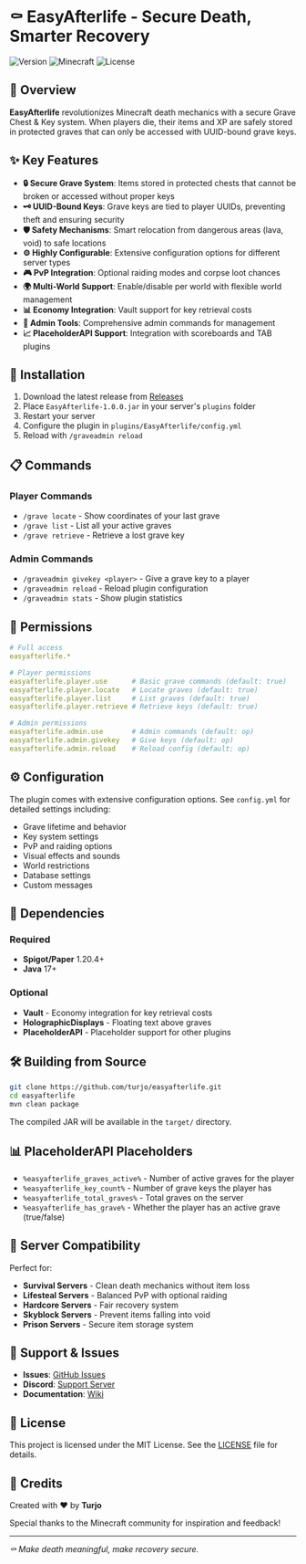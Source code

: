 # ⚰️ EasyAfterlife - Secure Death, Smarter Recovery

![Version](https://img.shields.io/badge/version-1.0.0-blue)
![Minecraft](https://img.shields.io/badge/minecraft-1.20.4-green)
![License](https://img.shields.io/badge/license-MIT-yellow)

## 🌟 Overview

**EasyAfterlife** revolutionizes Minecraft death mechanics with a secure Grave Chest & Key system. When players die, their items and XP are safely stored in protected graves that can only be accessed with UUID-bound grave keys.

## ✨ Key Features

- **🔒 Secure Grave System**: Items stored in protected chests that cannot be broken or accessed without proper keys
- **🗝️ UUID-Bound Keys**: Grave keys are tied to player UUIDs, preventing theft and ensuring security
- **🛡️ Safety Mechanisms**: Smart relocation from dangerous areas (lava, void) to safe locations
- **⚙️ Highly Configurable**: Extensive configuration options for different server types
- **🎮 PvP Integration**: Optional raiding modes and corpse loot chances
- **🌍 Multi-World Support**: Enable/disable per world with flexible world management
- **📊 Economy Integration**: Vault support for key retrieval costs
- **🎯 Admin Tools**: Comprehensive admin commands for management
- **📈 PlaceholderAPI Support**: Integration with scoreboards and TAB plugins

## 🚀 Installation

1. Download the latest release from [Releases](https://github.com/turjo/easyafterlife/releases)
2. Place `EasyAfterlife-1.0.0.jar` in your server's `plugins` folder
3. Restart your server
4. Configure the plugin in `plugins/EasyAfterlife/config.yml`
5. Reload with `/graveadmin reload`

## 📋 Commands

### Player Commands
- `/grave locate` - Show coordinates of your last grave
- `/grave list` - List all your active graves  
- `/grave retrieve` - Retrieve a lost grave key

### Admin Commands
- `/graveadmin givekey <player>` - Give a grave key to a player
- `/graveadmin reload` - Reload plugin configuration
- `/graveadmin stats` - Show plugin statistics

## 🔐 Permissions

```yaml
# Full access
easyafterlife.*

# Player permissions
easyafterlife.player.use      # Basic grave commands (default: true)
easyafterlife.player.locate   # Locate graves (default: true)
easyafterlife.player.list     # List graves (default: true)
easyafterlife.player.retrieve # Retrieve keys (default: true)

# Admin permissions  
easyafterlife.admin.use       # Admin commands (default: op)
easyafterlife.admin.givekey   # Give keys (default: op)
easyafterlife.admin.reload    # Reload config (default: op)
```

## ⚙️ Configuration

The plugin comes with extensive configuration options. See `config.yml` for detailed settings including:

- Grave lifetime and behavior
- Key system settings
- PvP and raiding options
- Visual effects and sounds
- World restrictions
- Database settings
- Custom messages

## 🔌 Dependencies

### Required
- **Spigot/Paper** 1.20.4+
- **Java** 17+

### Optional
- **Vault** - Economy integration for key retrieval costs
- **HolographicDisplays** - Floating text above graves
- **PlaceholderAPI** - Placeholder support for other plugins

## 🛠️ Building from Source

```bash
git clone https://github.com/turjo/easyafterlife.git
cd easyafterlife
mvn clean package
```

The compiled JAR will be available in the `target/` directory.

## 📊 PlaceholderAPI Placeholders

- `%easyafterlife_graves_active%` - Number of active graves for the player
- `%easyafterlife_key_count%` - Number of grave keys the player has
- `%easyafterlife_total_graves%` - Total graves on the server
- `%easyafterlife_has_grave%` - Whether the player has an active grave (true/false)

## 🎯 Server Compatibility

Perfect for:
- **Survival Servers** - Clean death mechanics without item loss
- **Lifesteal Servers** - Balanced PvP with optional raiding
- **Hardcore Servers** - Fair recovery system
- **Skyblock Servers** - Prevent items falling into void
- **Prison Servers** - Secure item storage system

## 🐛 Support & Issues

- **Issues**: [GitHub Issues](https://github.com/turjo/easyafterlife/issues)
- **Discord**: [Support Server](https://discord.gg/your-server)
- **Documentation**: [Wiki](https://github.com/turjo/easyafterlife/wiki)

## 📄 License

This project is licensed under the MIT License. See the [LICENSE](LICENSE) file for details.

## 🙏 Credits

Created with ❤️ by **Turjo**

Special thanks to the Minecraft community for inspiration and feedback!

---

*⚰️ Make death meaningful, make recovery secure.*